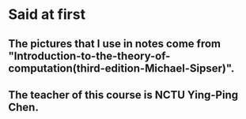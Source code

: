 # Said at first

## The pictures that I use in notes come from "Introduction-to-the-theory-of-computation(third-edition-Michael-Sipser)".
## The teacher of this course is NCTU Ying-Ping Chen.
